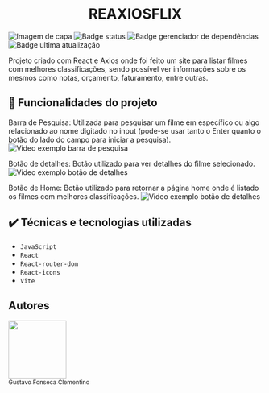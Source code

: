 <h1 align="center"> REAXIOSFLIX </h1>

![Imagem de capa](https://user-images.githubusercontent.com/83730260/212409082-bdd37006-549f-4a46-beaf-29d005ba41e4.png)
![Badge status](https://img.shields.io/badge/STATUS-EM%20DESENVOLVIMENTO-green)
![Badge gerenciador de dependências](https://img.shields.io/badge/NPM-8.1.2-blue)
![Badge ultima atualização](https://img.shields.io/badge/Ultima%20atualiza%C3%A7%C3%A3o-Janeiro-yellow)

Projeto criado com React e Axios onde foi feito um site para listar filmes com melhores classificações, sendo possível ver informações sobre os mesmos como notas, orçamento, faturamento, entre outras.

## :hammer: Funcionalidades do projeto

Barra de Pesquisa: Utilizada para pesquisar um filme em específico ou algo relacionado ao nome digitado no input (pode-se usar tanto o Enter quanto o botão do lado do campo para iniciar a pesquisa).
![Video exemplo barra de pesquisa](https://user-images.githubusercontent.com/83730260/212412918-8a80189a-93af-4d78-8de3-faee881ffdd7.gif)

Botão de detalhes: Botão utilizado para ver detalhes do filme selecionado.
![Video exemplo botão de detalhes](https://user-images.githubusercontent.com/83730260/212414271-7d272997-52a1-4177-b93e-5f495cde040b.gif)

Botão de Home: Botão utilizado para retornar a página home onde é listado os filmes com melhores classificações.
![Video exemplo botão de detalhes](https://user-images.githubusercontent.com/83730260/212416347-5682d02e-a3ad-4b17-87b3-aef9ab97c8a2.gif)

## ✔️ Técnicas e tecnologias utilizadas

- ``JavaScript``
- ``React``
- ``React-router-dom``
- ``React-icons``
- ``Vite``

## Autores

[<img src="https://avatars.githubusercontent.com/u/83730260?v=4" width=115><br><sub> Gustavo Fonseca Clementino </sub>](https://github.com/GustavoFonsecalog)
